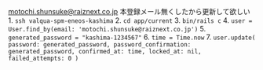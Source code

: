 motochi.shunsuke@raiznext.co.jp
本登録メール無くしたから更新して欲しい
	1. `ssh valqua-spm-eneos-kashima`
	2. `cd app/current`
	3. `bin/rails c`
	4. `user = User.find_by(email: 'motochi.shunsuke@raiznext.co.jp')`
	5. `generated_password = "kashima-1234567"`
	6. `time = Time.now`
	7. `user.update( password: generated_password, password_confirmation: generated_password, confirmed_at: time, locked_at: nil, failed_attempts: 0 )`